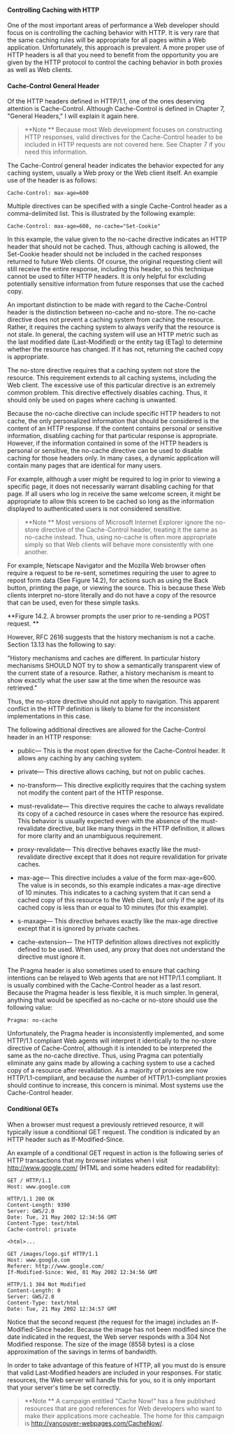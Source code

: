 #### Controlling Caching with HTTP

One of the most important areas of performance a Web developer should focus on is controlling the caching behavior with HTTP. It is very rare that the same caching rules will be appropriate for all pages within a Web application. Unfortunately, this approach is prevalent. A more proper use of HTTP headers is all that you need to benefit from the opportunity you are given by the HTTP protocol to control the caching behavior in both proxies as well as Web clients.

#### Cache-Control General Header

Of the HTTP headers defined in HTTP/1.1, one of the ones deserving attention is Cache-Control. Although Cache-Control is defined in Chapter 7, "General Headers," I will explain it again here.

>**Note
**
Because most Web development focuses on constructing HTTP responses, valid directives for the Cache-Control header to be included in HTTP requests are not covered here. See Chapter 7 if you need this information.


The Cache-Control general header indicates the behavior expected for any caching system, usually a Web proxy or the Web client itself. An example use of the header is as follows:

`Cache-Control: max-age=600 `

Multiple directives can be specified with a single Cache-Control header as a comma-delimited list. This is illustrated by the following example:

`Cache-Control: max-age=600, no-cache="Set-Cookie"`
 
In this example, the value given to the no-cache directive indicates an HTTP header that should not be cached. Thus, although caching is allowed, the Set-Cookie header should not be included in the cached responses returned to future Web clients. Of course, the original requesting client will still receive the entire response, including this header, so this technique cannot be used to filter HTTP headers. It is only helpful for excluding potentially sensitive information from future responses that use the cached copy.

An important distinction to be made with regard to the Cache-Control header is the distinction between no-cache and no-store. The no-cache directive does not prevent a caching system from caching the resource. Rather, it requires the caching system to always verify that the resource is not stale. In general, the caching system will use an HTTP metric such as the last modified date (Last-Modified) or the entity tag (ETag) to determine whether the resource has changed. If it has not, returning the cached copy is appropriate.

The no-store directive requires that a caching system not store the resource. This requirement extends to all caching systems, including the Web client. The excessive use of this particular directive is an extremely common problem. This directive effectively disables caching. Thus, it should only be used on pages where caching is unwanted.

Because the no-cache directive can include specific HTTP headers to not cache, the only personalized information that should be considered is the content of an HTTP response. If the content contains personal or sensitive information, disabling caching for that particular response is appropriate. However, if the information contained in some of the HTTP headers is personal or sensitive, the no-cache directive can be used to disable caching for those headers only. In many cases, a dynamic application will contain many pages that are identical for many users.

For example, although a user might be required to log in prior to viewing a specific page, it does not necessarily warrant disabling caching for that page. If all users who log in receive the same welcome screen, it might be appropriate to allow this screen to be cached so long as the information displayed to authenticated users is not considered sensitive.

>**Note
**
Most versions of Microsoft Internet Explorer ignore the no-store directive of the Cache-Control header, treating it the same as no-cache instead. Thus, using no-cache is often more appropriate simply so that Web clients will behave more consistently with one another.

For example, Netscape Navigator and the Mozilla Web browser often require a request to be re-sent, sometimes requiring the user to agree to repost form data (See Figure 14.2), for actions such as using the Back button, printing the page, or viewing the source. This is because these Web clients interpret no-store literally and do not have a copy of the resource that can be used, even for these simple tasks.

**Figure 14.2. A browser prompts the user prior to re-sending a POST request.
**

However, RFC 2616 suggests that the history mechanism is not a cache. Section 13.13 has the following to say:

"History mechanisms and caches are different. In particular history mechanisms SHOULD NOT try to show a semantically transparent view of the current state of a resource. Rather, a history mechanism is meant to show exactly what the user saw at the time when the resource was retrieved."

Thus, the no-store directive should not apply to navigation. This apparent conflict in the HTTP definition is likely to blame for the inconsistent implementations in this case.


The following additional directives are allowed for the Cache-Control header in an HTTP response:

* public— This is the most open directive for the Cache-Control header. It allows any caching by any caching system.

* private— This directive allows caching, but not on public caches.

* no-transform— This directive explicitly requires that the caching system not modify the content part of the HTTP response.

* must-revalidate— This directive requires the cache to always revalidate its copy of a cached resource in cases where the resource has expired. This behavior is usually expected even with the absence of the must-revalidate directive, but like many things in the HTTP definition, it allows for more clarity and an unambiguous requirement.

* proxy-revalidate— This directive behaves exactly like the must-revalidate directive except that it does not require revalidation for private caches.

* max-age— This directive includes a value of the form max-age=600. The value is in seconds, so this example indicates a max-age directive of 10 minutes. This indicates to a caching system that it can send a cached copy of this resource to the Web client, but only if the age of its cached copy is less than or equal to 10 minutes (for this example).

* s-maxage— This directive behaves exactly like the max-age directive except that it is ignored by private caches.

* cache-extension— The HTTP definition allows directives not explicitly defined to be used. When used, any proxy that does not understand the directive must ignore it.

The Pragma header is also sometimes used to ensure that caching intentions can be relayed to Web agents that are not HTTP/1.1 compliant. It is usually combined with the Cache-Control header as a last resort. Because the Pragma header is less flexible, it is much simpler. In general, anything that would be specified as no-cache or no-store should use the following value:

`Pragma: no-cache`
 
Unfortunately, the Pragma header is inconsistently implemented, and some HTTP/1.1 compliant Web agents will interpret it identically to the no-store directive of Cache-Control, although it is intended to be interpreted the same as the no-cache directive. Thus, using Pragma can potentially eliminate any gains made by allowing a caching system to use a cached copy of a resource after revalidation. As a majority of proxies are now HTTP/1.1-compliant, and because the number of HTTP/1.1-compliant proxies should continue to increase, this concern is minimal. Most systems use the Cache-Control header.

#### Conditional GETs

When a browser must request a previously retrieved resource, it will typically issue a conditional GET request. The condition is indicated by an HTTP header such as If-Modified-Since.

An example of a conditional GET request in action is the following series of HTTP transactions that my browser initiates when I visit http://www.google.com/ (HTML and some headers edited for readability):

```
GET / HTTP/1.1 
Host: www.google.com 

HTTP/1.1 200 OK 
Content-Length: 9390 
Server: GWS/2.0 
Date: Tue, 21 May 2002 12:34:56 GMT 
Content-Type: text/html 
Cache-control: private 

<html>... 

GET /images/logo.gif HTTP/1.1 
Host: www.google.com 
Referer: http://www.google.com/ 
If-Modified-Since: Wed, 01 May 2002 12:34:56 GMT 

HTTP/1.1 304 Not Modified 
Content-Length: 0 
Server: GWS/2.0 
Content-Type: text/html 
Date: Tue, 21 May 2002 12:34:57 GMT 
```

Notice that the second request (the request for the image) includes an If-Modified-Since header. Because the image has not been modified since the date indicated in the request, the Web server responds with a 304 Not Modified response. The size of the image (8558 bytes) is a close approximation of the savings in terms of bandwidth.

In order to take advantage of this feature of HTTP, all you must do is ensure that valid Last-Modified headers are included in your responses. For static resources, the Web server will handle this for you, so it is only important that your server's time be set correctly.

>**Note
**
A campaign entitled "Cache Now!" has a few published resources that are good references for Web developers who want to make their applications more cacheable. The home for this campaign is http://vancouver-webpages.com/CacheNow/.

